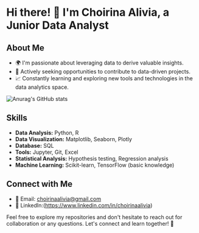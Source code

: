 # Hi there! 👋 I'm Choirina Alivia, a Junior Data Analyst

## About Me

- 🌍 I'm passionate about leveraging data to derive valuable insights.
- 💼 Actively seeking opportunities to contribute to data-driven projects.
- 📈 Constantly learning and exploring new tools and technologies in the data analytics space.

![Anurag's GitHub stats](https://github-readme-stats.vercel.app/api?username=choirinav&show_icons=true&theme=cobalt)
## Skills

- **Data Analysis:** Python, R
- **Data Visualization:** Matplotlib, Seaborn, Plotly
- **Database:** SQL
- **Tools:** Jupyter, Git, Excel
- **Statistical Analysis:** Hypothesis testing, Regression analysis
- **Machine Learning:** Scikit-learn, TensorFlow (basic knowledge)

## Connect with Me

- 📧 Email: choirinaalivia@gmail.com
- 💼 LinkedIn:(https://www.linkedin.com/in/choirinaalivia)

Feel free to explore my repositories and don't hesitate to reach out for collaboration or any questions. Let's connect and learn together! 🚀


<!---
choirinav/choirinav is a ✨ special ✨ repository because its `README.md` (this file) appears on your GitHub profile.
You can click the Preview link to take a look at your changes.
--->
